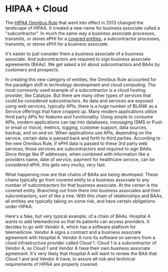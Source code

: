 # HIPAA + Cloud

The [HIPAA Omnibus Rule](hipaa_sections/hitech.md) that went into effect in 2013 changed the landscape of HIPAA. It created a new name for business associate called a "subcontractor". In much the same way a business associate processes, transmits, or stores ePHI for a [covered entities](http://catalyze.io/blog/compliance/hipaa-101-a-primer/), a subcontractor processes, transmits, or stores ePHI for a business associate.

It's easier to just consider them a business associate of a business associate. And subcontractors are required to sign business associate agreements (BAAs). We get asked a lot about subcontractors and BAAs by customers and prospects.

In creating this new category of entities, the Omnibus Rule accounted for the paradigm shift in technology development and cloud computing. The most commonly used example of a subcontractor is a cloud hosting provider, like Catalyze. But there are many other types of services that could be considered subcontractors. As data and services are exposed using web services, typically APIs, there is a huge number of BLANK as a Service offerings that have cropped up. Many modern applications utilize third party APIs for features and functionality. Using simple to consume APIs, modern applications can tap into databases, messaging (SMS or Push or email or Voice), metrics, logging, customer support, data sources, backup, and on and on. When applications use APIs, depending on the service, certain data is passed back and forth to third parties. According to the new Omnibus Rule, if ePHI data is passed to these 3rd party web services, those services are subcontractors and required to sign BAAs. Since things like IP addresses, when combined with information like a providers name, date of service, payment for healthcare service, can be considered ePHI, this gets very murky, very fast.

What happening now are that chains of BAAs are being developed. These chains typically go from covered entity to a business associate to any number of subcontractors for that business associate. At the center is the covered entity. Branching out from there into business associates and then subcontractors, sort of like a tree. With this chain of relationships and BAAs, all entities are typically taking on some risk, and have certain obligations under HIPAA.

Here's a fake, but very typical example, of a chain of BAAs. Hospital A wants to add telemedicine so that its patients can access providers. It decides to go with Vendor A, which has a software platform for telemedicine. Vendor A signs a contract and a business associate agreement with Hospital A. Vendor A runs its software on servers from a cloud infrastructure provider called Cloud 1. Cloud 1 is a subcontractor of Vendor A, so Cloud 1 and Vendor A have their own business associate agreement. It's very likely that Hospital A will want to review the BAA that Cloud 1 and and Vendor A have, to assure all risk and technical requirements of HIPAA are properly covered.
